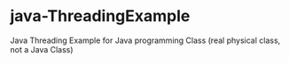 # java-ThreadingExample
Java Threading Example for Java programming Class (real physical class, not a Java Class)
